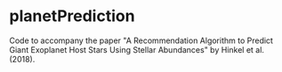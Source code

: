 # planetPrediction
Code to accompany the paper "A Recommendation Algorithm to Predict Giant Exoplanet Host Stars Using Stellar Abundances" by Hinkel et al. (2018). 
